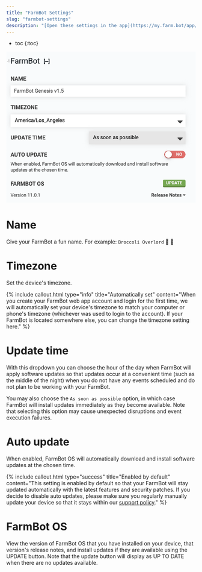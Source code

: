 ```yaml
---
title: "FarmBot Settings"
slug: "farmbot-settings"
description: "[Open these settings in the app](https://my.farm.bot/app/designer/settings?highlight=farmbot)"
---
```


* toc
{:toc}


![Screen Shot 2020-08-20 at 3.14.20 PM.png](_images/Screen_Shot_2020-08-20_at_3.14.20_PM.png)

# Name
Give your FarmBot a fun name. For example: `Broccoli Overlord` 🥦 🤖

# Timezone
Set the device's timezone.

{%
include callout.html
type="info"
title="Automatically set"
content="When you create your FarmBot web app account and login for the first time, we will automatically set your device's timezone to match your computer or phone's timezone (whichever was used to login to the account). If your FarmBot is located somewhere else, you can change the timezone setting here."
%}

# Update time
With this dropdown you can choose the hour of the day when FarmBot will apply software updates so that updates occur at a convenient time (such as the middle of the night) when you do not have any events scheduled and do not plan to be working with your FarmBot.

You may also choose the `As soon as possible` option, in which case FarmBot will install updates immediately as they become available. Note that selecting this option may cause unexpected disruptions and event execution failures.

# Auto update
When enabled, FarmBot OS will automatically download and install software updates at the chosen time.

{%
include callout.html
type="success"
title="Enabled by default"
content="This setting is enabled by default so that your FarmBot will stay updated automatically with the latest features and security patches. If you decide to disable auto updates, please make sure you regularly manually update your device so that it stays within our [support policy](../../Extras/troubleshooting/support-policy.md)."
%}

# FarmBot OS
View the version of FarmBot OS that you have installed on your device, that version's release notes, and install updates if they are available using the <span class="fb-button fb-green">UPDATE</span> button. Note that the update button will display as <span class="fb-button fb-gray">UP TO DATE</span> when there are no updates available.
